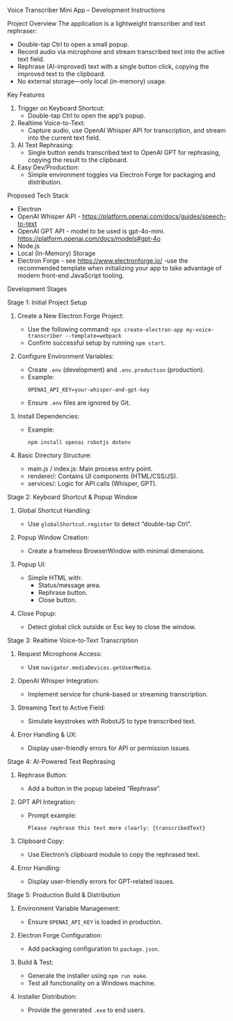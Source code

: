 
Voice Transcriber Mini App – Development Instructions

Project Overview
The application is a lightweight transcriber and text rephraser:
- Double-tap Ctrl to open a small popup.
- Record audio via microphone and stream transcribed text into the active text field.
- Rephrase (AI-improved) text with a single button click, copying the improved text to the clipboard.
- No external storage—only local (in-memory) usage.

Key Features
1. Trigger on Keyboard Shortcut:
   - Double-tap Ctrl to open the app’s popup.
2. Realtime Voice-to-Text:
   - Capture audio, use OpenAI Whisper API for transcription, and stream into the current text field.
3. AI Text Rephrasing:
   - Single button sends transcribed text to OpenAI GPT for rephrasing, copying the result to the clipboard.
4. Easy Dev/Production:
   - Simple environment toggles via Electron Forge for packaging and distribution.

Proposed Tech Stack
- Electron
- OpenAI Whisper API - https://platform.openai.com/docs/guides/speech-to-text
- OpenAI GPT API - model to be used is gpt-4o-mini. https://platform.openai.com/docs/models#gpt-4o
- Node.js
- Local (In-Memory) Storage
- Electron Forge - see https://www.electronforge.io/ -use the recommended template  when initializing your app to take advantage of modern front-end JavaScript tooling.

Development Stages

Stage 1: Initial Project Setup
1. Create a New Electron Forge Project:
   - Use the following command:
     `npx create-electron-app my-voice-transcriber --template=webpack`
   - Confirm successful setup by running `npm start`.

2. Configure Environment Variables:
   - Create `.env` (development) and `.env.production` (production).
   - Example:
     ```
     OPENAI_API_KEY=your-whisper-and-gpt-key
     ```
   - Ensure `.env` files are ignored by Git.

3. Install Dependencies:
   - Example:
     ```
     npm install openai robotjs dotenv
     ```

4. Basic Directory Structure:
   - main.js / index.js: Main process entry point.
   - renderer/: Contains UI components (HTML/CSS/JS).
   - services/: Logic for API calls (Whisper, GPT).

Stage 2: Keyboard Shortcut & Popup Window
1. Global Shortcut Handling:
   - Use `globalShortcut.register` to detect “double-tap Ctrl”.

2. Popup Window Creation:
   - Create a frameless BrowserWindow with minimal dimensions.

3. Popup UI:
   - Simple HTML with:
     - Status/message area.
     - Rephrase button.
     - Close button.

4. Close Popup:
   - Detect global click outside or Esc key to close the window.

Stage 3: Realtime Voice-to-Text Transcription
1. Request Microphone Access:
   - Use `navigator.mediaDevices.getUserMedia`.

2. OpenAI Whisper Integration:
   - Implement service for chunk-based or streaming transcription.

3. Streaming Text to Active Field:
   - Simulate keystrokes with RobotJS to type transcribed text.

4. Error Handling & UX:
   - Display user-friendly errors for API or permission issues.

Stage 4: AI-Powered Text Rephrasing
1. Rephrase Button:
   - Add a button in the popup labeled “Rephrase”.

2. GPT API Integration:
   - Prompt example:
     ```
     Please rephrase this text more clearly: {transcribedText}
     ```

3. Clipboard Copy:
   - Use Electron’s clipboard module to copy the rephrased text.

4. Error Handling:
   - Display user-friendly errors for GPT-related issues.

Stage 5: Production Build & Distribution
1. Environment Variable Management:
   - Ensure `OPENAI_API_KEY` is loaded in production.

2. Electron Forge Configuration:
   - Add packaging configuration to `package.json`.

3. Build & Test:
   - Generate the installer using `npm run make`.
   - Test all functionality on a Windows machine.

4. Installer Distribution:
   - Provide the generated `.exe` to end users.
